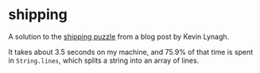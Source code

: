 # shipping

A solution to the [shipping puzzle](https://kevinlynagh.com/notes/shipping-puzzle/)
from a blog post by Kevin Lynagh.

It takes about 3.5 seconds on my machine, and 75.9% of that time is spent in
`String.lines`, which splits a string into an array of lines.
